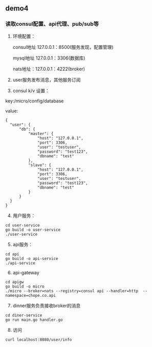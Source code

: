 ## demo4
### 读取consul配置、api代理、pub/sub等
1. 环境配置：

	consul地址 127.0.0.1：8500(服务发现，配置管理)

 	mysql地址 127.0.0.1：3306(数据库)

	nats地址：127.0.0.1：4222(broker)

2. user服务发布消息，其他服务订阅

3. consul k/v 设置：

  key:/micro/config/database

  value:
  ```
{
    "user": {
        "db": {
            "master": {
                "host": "127.0.0.1",
                "port": 3306,
                "user": "testuser",
                "password": "test123",
                "dbname": "test"
            },
            "slave": {
                "host": "127.0.0.1",
                "port": 3306,
                "user": "testuser",
                "password": "test123",
                "dbname": "test"
            }
        }
    }
}
```
4. 用户服务：

```
cd user-service
go build -o user-service
./user-service
```

5. api服务：
```
cd api
go build -o api-service
./api-service
```

6. api-gateway
```
cd apigw
go build -o micro
./micro --broker=nats --registry=consul api --handler=http  --namespace=chope.co.api
```

7. dinner服务负责接收broker的消息
```
cd diner-service
go run main.go handler.go
```

8. 访问
```
curl localhost:8080/user/info
```
